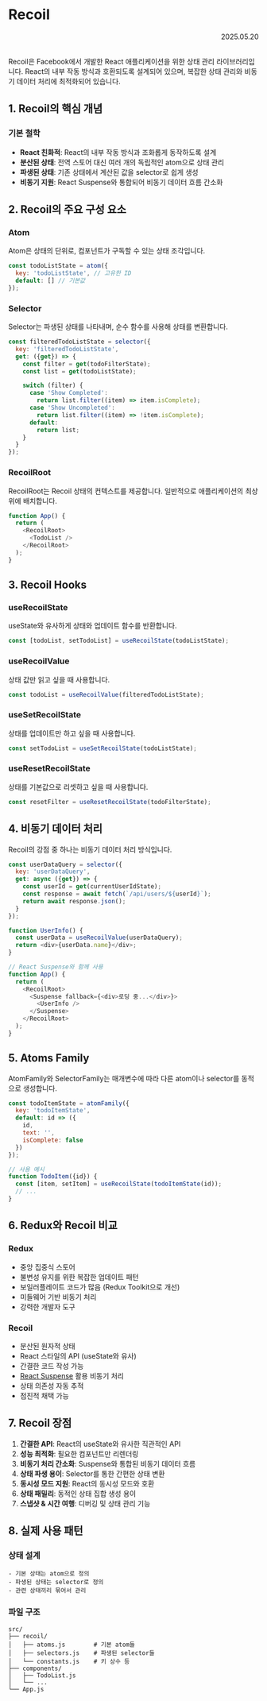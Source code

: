# Recoil

<div align="right">2025.05.20</div>

<br/>

Recoil은 Facebook에서 개발한 React 애플리케이션을 위한 상태 관리 라이브러리입니다. React의 내부 작동 방식과 호환되도록 설계되어 있으며, 복잡한 상태 관리와 비동기 데이터 처리에 최적화되어 있습니다.

## 1. Recoil의 핵심 개념

### 기본 철학
- **React 친화적**: React의 내부 작동 방식과 조화롭게 동작하도록 설계
- **분산된 상태**: 전역 스토어 대신 여러 개의 독립적인 atom으로 상태 관리
- **파생된 상태**: 기존 상태에서 계산된 값을 selector로 쉽게 생성
- **비동기 지원**: React Suspense와 통합되어 비동기 데이터 흐름 간소화

## 2. Recoil의 주요 구성 요소

### Atom
Atom은 상태의 단위로, 컴포넌트가 구독할 수 있는 상태 조각입니다.

```javascript
const todoListState = atom({
  key: 'todoListState', // 고유한 ID
  default: [] // 기본값
});
```

### Selector
Selector는 파생된 상태를 나타내며, 순수 함수를 사용해 상태를 변환합니다.

```javascript
const filteredTodoListState = selector({
  key: 'filteredTodoListState',
  get: ({get}) => {
    const filter = get(todoFilterState);
    const list = get(todoListState);

    switch (filter) {
      case 'Show Completed':
        return list.filter((item) => item.isComplete);
      case 'Show Uncompleted':
        return list.filter((item) => !item.isComplete);
      default:
        return list;
    }
  }
});
```

### RecoilRoot
RecoilRoot는 Recoil 상태의 컨텍스트를 제공합니다. 일반적으로 애플리케이션의 최상위에 배치합니다.

```javascript
function App() {
  return (
    <RecoilRoot>
      <TodoList />
    </RecoilRoot>
  );
}
```

## 3. Recoil Hooks

### useRecoilState
useState와 유사하게 상태와 업데이트 함수를 반환합니다.

```javascript
const [todoList, setTodoList] = useRecoilState(todoListState);
```

### useRecoilValue
상태 값만 읽고 싶을 때 사용합니다.

```javascript
const todoList = useRecoilValue(filteredTodoListState);
```

### useSetRecoilState
상태를 업데이트만 하고 싶을 때 사용합니다.

```javascript
const setTodoList = useSetRecoilState(todoListState);
```

### useResetRecoilState
상태를 기본값으로 리셋하고 싶을 때 사용합니다.

```javascript
const resetFilter = useResetRecoilState(todoFilterState);
```

## 4. 비동기 데이터 처리

Recoil의 강점 중 하나는 비동기 데이터 처리 방식입니다.

```javascript
const userDataQuery = selector({
  key: 'userDataQuery',
  get: async ({get}) => {
    const userId = get(currentUserIdState);
    const response = await fetch(`/api/users/${userId}`);
    return await response.json();
  }
});

function UserInfo() {
  const userData = useRecoilValue(userDataQuery);
  return <div>{userData.name}</div>;
}

// React Suspense와 함께 사용
function App() {
  return (
    <RecoilRoot>
      <Suspense fallback={<div>로딩 중...</div>}>
        <UserInfo />
      </Suspense>
    </RecoilRoot>
  );
}
```

## 5. Atoms Family

AtomFamily와 SelectorFamily는 매개변수에 따라 다른 atom이나 selector를 동적으로 생성합니다.

```javascript
const todoItemState = atomFamily({
  key: 'todoItemState',
  default: id => ({
    id,
    text: '',
    isComplete: false
  })
});

// 사용 예시
function TodoItem({id}) {
  const [item, setItem] = useRecoilState(todoItemState(id));
  // ...
}
```

## 6. Redux와 Recoil 비교

### Redux
- 중앙 집중식 스토어
- 불변성 유지를 위한 복잡한 업데이트 패턴
- 보일러플레이트 코드가 많음 (Redux Toolkit으로 개선)
- 미들웨어 기반 비동기 처리
- 강력한 개발자 도구

### Recoil
- 분산된 원자적 상태
- React 스타일의 API (useState와 유사)
- 간결한 코드 작성 가능
- [React Suspense](../../Syntax/Suspense/Readme.md) 활용 비동기 처리
- 상태 의존성 자동 추적
- 점진적 채택 가능

## 7. Recoil 장점

1. **간결한 API**: React의 useState와 유사한 직관적인 API
2. **성능 최적화**: 필요한 컴포넌트만 리렌더링
3. **비동기 처리 간소화**: Suspense와 통합된 비동기 데이터 흐름
4. **상태 파생 용이**: Selector를 통한 간편한 상태 변환
5. **동시성 모드 지원**: React의 동시성 모드와 호환
6. **상태 패밀리**: 동적인 상태 집합 생성 용이
7. **스냅샷 & 시간 여행**: 디버깅 및 상태 관리 기능

## 8. 실제 사용 패턴

### 상태 설계
```
- 기본 상태는 atom으로 정의
- 파생된 상태는 selector로 정의
- 관련 상태끼리 묶어서 관리
```

### 파일 구조
```
src/
├── recoil/
│   ├── atoms.js        # 기본 atom들
│   ├── selectors.js    # 파생된 selector들
│   └── constants.js    # 키 상수 등
├── components/
│   ├── TodoList.js
│   └── ...
└── App.js
```